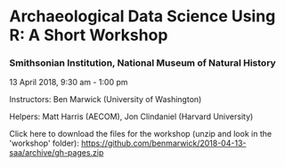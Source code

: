 # Archaeological Data Science Using R: A Short Workshop

### Smithsonian Institution, National Museum of Natural History

13 April 2018, 9:30 am - 1:00 pm

Instructors: Ben Marwick (University of Washington)

Helpers: Matt Harris (AECOM), Jon Clindaniel (Harvard University)

Click here to download the files for the workshop (unzip and look in the 'workshop' folder): https://github.com/benmarwick/2018-04-13-saa/archive/gh-pages.zip
